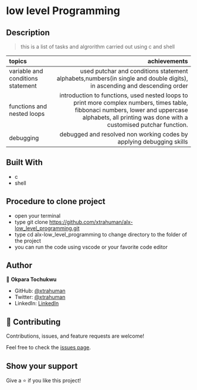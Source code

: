 # low level Programming

## Description
> this is a list of tasks and algrorithm carried out using c and shell

topics                                   |  achievements
:--------------------------------------- |-----------------------------------------------:
variable and conditions statement        |  used putchar and conditions statement alphabets,numbers(in single and double digits), in ascending and descending order
functions and nested loops               | introduction to functions, used nested loops to print more complex numbers, times table, fibbonaci numbers, lower and uppercase alphabets, all printing was done with a customised putchar function.
debugging                                | debugged and resolved non working codes by applying debugging skills


## Built With

- c
- shell

## Procedure to clone project
- open your terminal
- type git clone https://github.com/xtrahuman/alx-low_level_programming.git
- type cd alx-low_level_programming to change directory to the folder of the project
- you can run the code using vscode or your favorite code editor

## Author

👤 **Okpara Tochukwu**

- GitHub: [@xtrahuman](https://github.com/xtrahuman)
- Twitter: [@xtrahuman](https://twitter.com/xtrahuman)
- LinkedIn: [LinkedIn](https://linkedin.com/in/tochukwu-okpara-449528197)


## 🤝 Contributing

Contributions, issues, and feature requests are welcome!

Feel free to check the [issues page](../../issues/).

## Show your support

Give a ⭐️ if you like this project!


